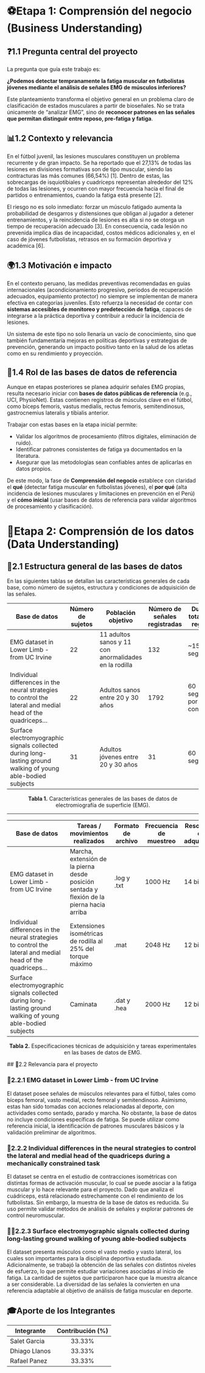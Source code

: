 # ⚽Etapa 1: Comprensión del negocio (Business Understanding)

## ❓1.1 Pregunta central del proyecto
La pregunta que guía este trabajo es:

**¿Podemos detectar tempranamente la fatiga muscular en futbolistas jóvenes mediante el análisis de señales EMG de músculos inferiores?**

Este planteamiento transforma el objetivo general en un problema claro de clasificación de estados musculares a partir de bioseñales. No se trata únicamente de “analizar EMG”, sino de **reconocer patrones en las señales que permitan distinguir entre reposo, pre-fatiga y fatiga**.

## 📊1.2 Contexto y relevancia
En el fútbol juvenil, las lesiones musculares constituyen un problema recurrente y de gran impacto. Se ha reportado que el 27,13% de todas las lesiones en divisiones formativas son de tipo muscular, siendo las contracturas las más comunes (66,54%) [1]. Dentro de estas, las sobrecargas de isquiotibiales y cuadríceps representan alrededor del 12% de todas las lesiones, y ocurren con mayor frecuencia hacia el final de partidos o entrenamientos, cuando la fatiga está presente [2].

El riesgo no es solo inmediato: forzar un músculo fatigado aumenta la probabilidad de desgarros y distensiones que obligan al jugador a detener entrenamientos, y la reincidencia de lesiones es alta si no se otorga un tiempo de recuperación adecuado [3]. En consecuencia, cada lesión no prevenida implica días de incapacidad, costos médicos adicionales y, en el caso de jóvenes futbolistas, retrasos en su formación deportiva y académica [6].

## 🌍1.3 Motivación e impacto
En el contexto peruano, las medidas preventivas recomendadas en guías internacionales (acondicionamiento progresivo, periodos de recuperación adecuados, equipamiento protector) no siempre se implementan de manera efectiva en categorías juveniles. Esto refuerza la necesidad de contar con **sistemas accesibles de monitoreo y predetección de fatiga**, capaces de integrarse a la práctica deportiva y contribuir a reducir la incidencia de lesiones.

Un sistema de este tipo no solo llenaría un vacío de conocimiento, sino que también fundamentaría mejoras en políticas deportivas y estrategias de prevención, generando un impacto positivo tanto en la salud de los atletas como en su rendimiento y proyección.

## 💾1.4 Rol de las bases de datos de referencia
Aunque en etapas posteriores se planea adquirir señales EMG propias, resulta necesario iniciar con **bases de datos públicas de referencia** (e.g., UCI, PhysioNet). Estas contienen registros de músculos clave en el fútbol, como bíceps femoris, vastus medialis, rectus femoris, semitendinosus, gastrocnemius lateralis y tibialis anterior. 

Trabajar con estas bases en la etapa inicial permite:
- Validar los algoritmos de procesamiento (filtros digitales, eliminación de ruido).  
- Identificar patrones consistentes de fatiga ya documentados en la literatura.  
- Asegurar que las metodologías sean confiables antes de aplicarlas en datos propios.

De este modo, la fase de **Comprensión del negocio** establece con claridad el **qué** (detectar fatiga muscular en futbolistas jóvenes), el **por qué** (alta incidencia de lesiones musculares y limitaciones en prevención en el Perú) y el **cómo inicial** (usar bases de datos de referencia para validar algoritmos de procesamiento y clasificación).


# 🧩Etapa 2: Comprensión de los datos (Data Understanding)
## 📑2.1 Estructura general de las bases de datos

En las siguientes tablas se detallan las características generales de cada base, como número de sujetos, estructura y condiciones de adquisición de las señales.

| **Base de datos**                                                                                         | **Número de sujetos** | **Población objetivo**                              | **Número de señales registradas** | **Duración total de los registros**     | **Tipo de registro**          |
|------------------------------------------------------------------------------------------------------------|------------------------|------------------------------------------------------|------------------------------------|-----------------------------------------|-------------------------------|
| EMG dataset in Lower Limb - from UC Irvine                                                                 | 22                     | 11 adultos sanos y 11 con anormalidades en la rodilla | 132                                | ~15 segundos                             | sEMG bipolar convencional     |
| Individual differences in the neural strategies to control the lateral and medial head of the quadriceps…  | 22                     | Adultos sanos entre 20 y 30 años                     | 1792                               | 60 segundos por contracción              | HD-sEMG                       |
| Surface electromyographic signals collected during long-lasting ground walking of young able-bodied subjects | 31                     | Adultos jóvenes entre 20 y 30 años                   | 31                                 | 60 segundos                             | sEMG multicanal               |

<p align="center"><b>Tabla 1.</b> Características generales de las bases de datos de electromiografía de superficie (EMG).</p>

---

| **Base de datos**                                                                                         | **Tareas / movimientos realizados**                                                        | **Formato de archivo** | **Frecuencia de muestreo** | **Resolución de adquisición** | **Repeticiones por sujeto**          |
|------------------------------------------------------------------------------------------------------------|---------------------------------------------------------------------------------------------|-------------------------|-----------------------------|--------------------------------|--------------------------------------|
| EMG dataset in Lower Limb - from UC Irvine                                                                 | Marcha, extensión de la pierna desde posición sentada y flexión de la pierna hacia arriba   | .log y .txt             | 1000 Hz                     | 14 bits                        | 3–5                                  |
| Individual differences in the neural strategies to control the lateral and medial head of the quadriceps…  | Extensiones isométricas de rodilla al 25% del torque máximo                                | .mat                    | 2048 Hz                     | 12 bits                        | 2 (para 6 sujetos, el resto solo 1) |
| Surface electromyographic signals collected during long-lasting ground walking of young able-bodied subjects | Caminata                                                                                   | .dat y .hea             | 2000 Hz                     | 12 bits                        | 1                                    |

<p align="center"><b>Tabla 2.</b> Especificaciones técnicas de adquisición y tareas experimentales en las bases de datos de EMG.</p>
## 🔎2.2 Relevancia para el proyecto

### 🦵2.2.1 EMG dataset in Lower Limb - from UC Irvine

El dataset posee señales de músculos relevantes para el fútbol, tales como bíceps femoral, vasto medial, recto femoral y semitendinoso. Asimismo, estas han sido tomadas con acciones relacionadas al deporte, con actividades como sentado, parado y marcha. No obstante, la base de datos no incluye condiciones específicas de fatiga. Se puede utilizar como referencia inicial, la identificación de patrones musculares básicos y la validación preliminar de algoritmos. 

### 🧠2.2.2  Individual differences in the neural strategies to control the lateral and medial head of the quadriceps during a mechanically constrained task

El dataset se centra en el estudio de contracciones isométricas con distintas formas de activación muscular, lo cual se puede asociar a la fatiga muscular y lo hace relevante para el proyecto. Dado que analiza el cuádriceps, está relacionado estrechamente con el rendimiento de los futbolistas. Sin embargo, la muestra de la base de datos es reducida. Su uso permite validar métodos de análisis de señales y explorar patrones de control neuromuscular.

 
### 🏃‍♂️2.2.3 Surface electromyographic signals collected during long-lasting ground walking of young able-bodied subjects

El dataset presenta músculos como el vasto medio y vasto lateral, los cuales son importantes para la disciplina deportiva estudiada. Adicionalmente, se trabajó la obtención de las señales con distintos niveles de esfuerzo, lo que permite estudiar variaciones asociadas al inicio de fatiga. La cantidad de sujetos que participaron hace que la muestra alcance a ser considerable. La diversidad de las señales la convierten en una referencia adaptable al objetivo de análisis de fatiga muscular en deporte.

## 🎓Aporte de los Integrantes

| Integrante | Contribución (%) |
|----------|:----------:|
| Salet Garcia   | 33.33%     |
| Dhiago Llanos  | 33.33%     |
| Rafael Panez   | 33.33%     |